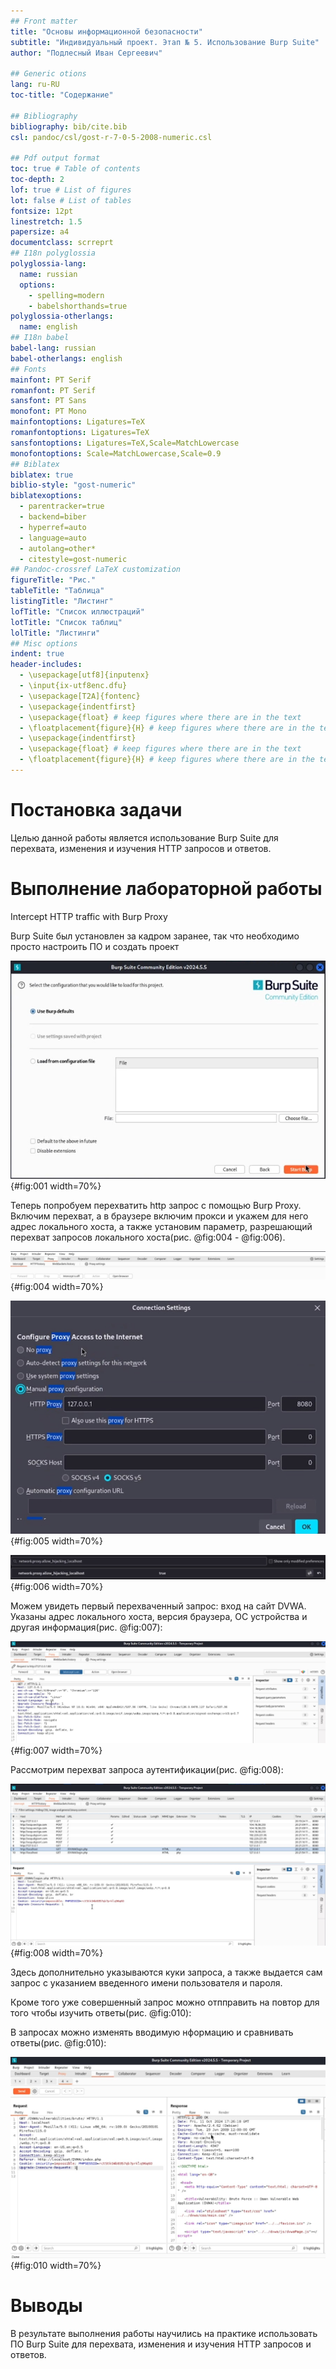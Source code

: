 ```yaml
---
## Front matter
title: "Основы информационной безопасности"
subtitle: "Индивидуальный проект. Этап № 5. Использование Burp Suite"
author: "Подлесный Иван Сергеевич"

## Generic otions
lang: ru-RU
toc-title: "Содержание"

## Bibliography
bibliography: bib/cite.bib
csl: pandoc/csl/gost-r-7-0-5-2008-numeric.csl

## Pdf output format
toc: true # Table of contents
toc-depth: 2
lof: true # List of figures
lot: false # List of tables
fontsize: 12pt
linestretch: 1.5
papersize: a4
documentclass: scrreprt
## I18n polyglossia
polyglossia-lang:
  name: russian
  options:
	- spelling=modern
	- babelshorthands=true
polyglossia-otherlangs:
  name: english
## I18n babel
babel-lang: russian
babel-otherlangs: english
## Fonts
mainfont: PT Serif
romanfont: PT Serif
sansfont: PT Sans
monofont: PT Mono
mainfontoptions: Ligatures=TeX
romanfontoptions: Ligatures=TeX
sansfontoptions: Ligatures=TeX,Scale=MatchLowercase
monofontoptions: Scale=MatchLowercase,Scale=0.9
## Biblatex
biblatex: true
biblio-style: "gost-numeric"
biblatexoptions:
  - parentracker=true
  - backend=biber
  - hyperref=auto
  - language=auto
  - autolang=other*
  - citestyle=gost-numeric
## Pandoc-crossref LaTeX customization
figureTitle: "Рис."
tableTitle: "Таблица"
listingTitle: "Листинг"
lofTitle: "Список иллюстраций"
lotTitle: "Список таблиц"
lolTitle: "Листинги"
## Misc options
indent: true
header-includes:
  - \usepackage[utf8]{inputenx}
  - \input{ix-utf8enc.dfu}
  - \usepackage[T2A]{fontenc}
  - \usepackage{indentfirst}
  - \usepackage{float} # keep figures where there are in the text
  - \floatplacement{figure}{H} # keep figures where there are in the text
  - \usepackage{indentfirst}
  - \usepackage{float} # keep figures where there are in the text
  - \floatplacement{figure}{H} # keep figures where there are in the text
---
```


# Постановка задачи

Целью данной работы является использование Burp Suite для перехвата, изменения и изучения HTTP запросов и ответов. 


# Выполнение лабораторной работы

Intercept HTTP traffic with Burp Proxy

Burp Suite был установлен за кадром заранее, так что необходимо просто настроить ПО и создать проект

![Настройка ПО](1.jpg){#fig:001 width=70%}

Теперь попробуем перехватить http запрос с помощью Burp Proxy. Включим перехват, а в браузере включим прокси и укажем для него адрес локального хоста, а также установим параметр, разрешающий перехват запросов локального хоста(рис. @fig:004 - @fig:006).

![Включение Burp Proxy](4.jpg){#fig:004 width=70%}

![Настройка HTTP Proxy браузера](5.jpg){#fig:005 width=70%}

![Установка флага allow_hijacking_localhost](6.jpg){#fig:006 width=70%}

Можем увидеть первый перехваченный запрос: вход на сайт DVWA. Указаны адрес локального хоста, версия браузера, ОС устройства и другая информация(рис. @fig:007):

![Перехват запроса на вход на сайт](7.jpg){#fig:007 width=70%}

Рассмотрим перехват запроса аутентификации(рис. @fig:008):

![Запрос на аутентификацию](8.jpg){#fig:008 width=70%}

Здесь дополнительно указываются куки запроса, а также выдается сам запрос с указанием введенного имени пользователя и пароля.

Кроме того уже совершенный запрос можно отпправить на повтор для того чтобы изучить ответы(рис. @fig:010):

В запросах можно изменять вводимую нформацию и сравнивать ответы(рис. @fig:010):

![Изучение ответа на запрос с функцией повторения запроса](10.jpg){#fig:010 width=70%}

# Выводы

В результате выполнения работы научились на практике использовать ПО Burp Suite для перехвата, изменения и изучения HTTP запросов и ответов. 
